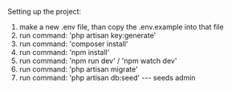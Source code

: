 Setting up the project:

1. make a new .env file, than copy the .env.example into that file
2. run command: 'php artisan key:generate'
3. run command: 'composer install' 
4. run command: 'npm install'
5. run command: 'npm run dev' / 'npm watch dev'
6. run command: 'php artisan migrate'
7. run command: 'php artisan db:seed' --- seeds admin